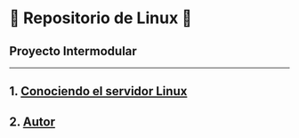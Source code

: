 # 🐧 Repositorio de Linux 🐧

## Proyecto Intermodular

---

## 1. [Conociendo el servidor Linux](linux.md)

## 2. [Autor](autor.md)
